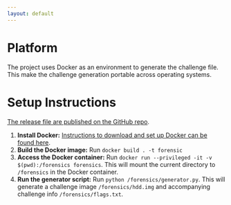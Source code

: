 ```yaml
---
layout: default
---
```


# Platform

The project uses Docker as an environment to generate the challenge file. This
make the challenge generation portable across operating systems. 

# Setup Instructions

[The release file are published on the GitHub repo](https://github.com/zaratec/forensics/releases/).

1. **Install Docker:** [Instructions 
to download and set up Docker can be found here](https://docs.docker.com/v17.12/install/).
2. **Build the Docker image:** Run `docker build . -t forensic`
3. **Access the Docker container:** Run `docker run --privileged -it -v $(pwd):/forensics forensics`. 
This will mount the current directory to `/forensics` in the Docker container.
4. **Run the generator script:** Run `python /forensics/generator.py`. This will generate a challenge image `/forensics/hdd.img` and accompanying challenge info `/forensics/flags.txt`.

